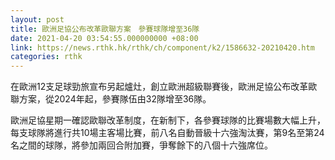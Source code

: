 ```yaml
---
layout: post
title: 歐洲足協公布改革歐聯方案　參賽球隊增至36隊
date: 2021-04-20 03:54:55.000000000 +08:00
link: https://news.rthk.hk/rthk/ch/component/k2/1586632-20210420.htm
categories: rthk
---
```


在歐洲12支足球勁旅宣布另起爐灶，創立歐洲超級聯賽後，歐洲足協公布改革歐聯方案，從2024年起，參賽隊伍由32隊增至36隊。

歐洲足協星期一確認歐聯改革制度，在新制下，各參賽球隊的比賽場數大幅上升，每支球隊將進行共10場主客場比賽，前八名自動晉級十六強淘汰賽，第9名至第24名之間的球隊，將參加兩回合附加賽，爭奪餘下的八個十六強席位。
